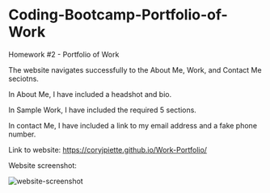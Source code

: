 
# Coding-Bootcamp-Portfolio-of-Work
Homework #2 - Portfolio of Work

The website navigates successfully to the About Me, Work, and Contact Me seciotns.

In About Me, I have included a headshot and bio.

In Sample Work, I have included the required 5 sections.

In contact Me, I have included a link to my email address and a fake phone number.


Link to website: https://coryjpiette.github.io/Work-Portfolio/

Website screenshot:

![website-screenshot](https://user-images.githubusercontent.com/60293516/120710867-ae14db00-c48c-11eb-82b9-ffacdd642019.jpg)
